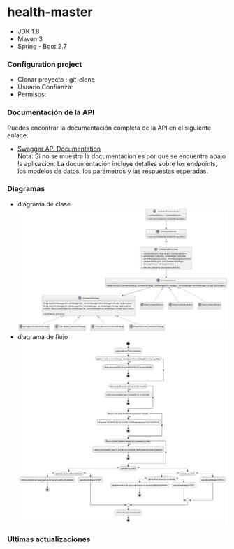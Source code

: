 # health-master

* JDK 1.8
* Maven 3
* Spring - Boot 2.7


### Configuration project
- Clonar proyecto : git-clone
- Usuario Confianza: 
- Permisos: 

### Documentación de la API

Puedes encontrar la documentación completa de la API en el siguiente enlace:

- [Swagger API Documentation](http://localhost:8080/swagger-ui/index.html)  
Nota: Si no se muestra la documentación es por que se encuentra abajo la aplicacion.
La documentación incluye detalles sobre los endpoints, los modelos de datos, los parámetros y las respuestas esperadas.
### Diagramas
- diagrama de clase
![diagramClasss.png](diagramas%2FdiagramClasss.png)
- diagrama de flujo
![diagramFlujo.png](diagramas%2FdiagramFlujo.png)
### Ultimas actualizaciones